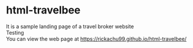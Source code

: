 # html-travelbee
It is a sample landing page of a travel broker website
<br>
Testing
<br>
You can view the web page at https://rickachu99.github.io/html-travelbee/
